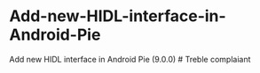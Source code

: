 # Add-new-HIDL-interface-in-Android-Pie
Add new HIDL interface in Android Pie (9.0.0) # Treble complaiant
